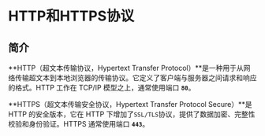 # HTTP和HTTPS协议

## 简介

**HTTP（超文本传输协议，Hypertext Transfer Protocol）**是一种用于从网络传输超文本到本地浏览器的传输协议。它定义了客户端与服务器之间请求和响应的格式。HTTP 工作在 TCP/IP 模型之上，通常使用端口 **`80`**。

**HTTPS（超文本传输安全协议，Hypertext Transfer Protocol Secure）**是 HTTP 的安全版本，它在 HTTP 下增加了` SSL/TLS `协议，提供了数据加密、完整性校验和身份验证。HTTPS 通常使用端口 **`443`**。

